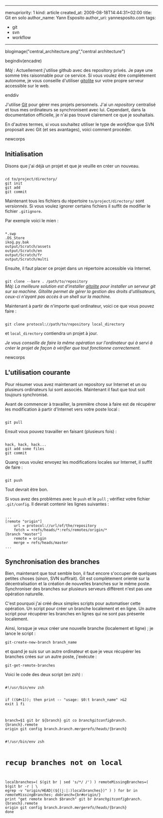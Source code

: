 ----- 
menupriority:   1
kind:           article
created_at:           2009-08-18T14:44:31+02:00
title: Git en solo
author_name: Yann Esposito
author_uri: yannesposito.com
tags:
  - git
  - svn
  - workflow

-----

blogimage("central_architecture.png","central architecture")

begindiv(encadre)

_Màj_ : Actuellement j'utilise github avec des repository privés. Je paye une somme très raisonnable pour ce service. Si vous voulez être complètement autonome, je vous conseille d'utiliser [gitolite](https://github.com/sitaramc/gitolite) sur votre propre serveur accessible sur le web.

enddiv

J'utilise [Git](http://www.git-scm.org/) pour gérer mes projets personnels.
J'ai un *repository* centralisé et tous mes ordinateurs se synchronisent avec lui.
Cependant, dans la documentation officielle, je n'ai pas trouvé clairement ce que je souhaitais.

En d'autres termes, si vous souhaitez utiliser le type de *workflow* que SVN proposait avec Git (et ses avantages), voici comment procéder.

newcorps

## Initialisation

Disons que j'ai déjà un projet et que je veuille en créer un nouveau.

<div>
<code class="zsh">
cd to/project/directory/
git init
git add
git commit
</code>
</div>

Maintenant tous les fichiers du répertoire <code>to/project/directory/</code> sont *versionnés*. Si vous voulez ignorer certains fichiers il suffit de modifier le fichier <code>.gitignore</code>.

Par exemple voici le mien : 
<div>
<code class="zsh">
*.swp
.DS_Store
ikog.py.bak
output/Scratch/assets
output/Scratch/en
output/Scratch/fr
output/Scratch/multi
</code>
</div>

Ensuite, il faut placer ce projet dans un répertoire accessible via Internet.

<div>
<code class="zsh">
git clone --bare . /path/to/repository
</code>
</div>

<div class="encadre"><em>
Màj: La meilleure solution est d'installer <a href="https://github.com/sitaramc/gitolite">gitolite</a> pour installer un serveur git sur sa machine. Gitolite permet de gérer la gestion des droits d'utilisateurs, ceux-ci n'ayant pas accès à un shell sur la machine.
</em>
</div>

Maintenant à partir de n'importe quel ordinateur, voici ce que vous pouvez faire : 

<div>
<code class="zsh">
git clone protocol://path/to/repository local_directory
</code>
</div>

et <code>local_directory</code> contiendra un projet à jour.

<div class="encadre"><em>

Je vous conseille de faire la même opération sur l'ordinateur qui à servi à créer le projet de façon à vérifier que tout fonctionne correctement.
</em>
</div>

newcorps

## L'utilisation courante

Pour résumer vous avez maintenant un repository sur Internet et un ou plusieurs ordinateurs lui sont associés. Maintenant il faut que tout soit toujours synchronisé.

Avant de commencer à travailler, la première chose à faire est de récupérer les modification à partir d'Internet vers votre poste local : 

<div>
<code class="zsh">
git pull
</code>
</div>

Ensuit vous pouvez travailler en faisant (plusieurs fois) : 

<div>
<code class="zsh">
hack, hack, hack...
git add some files
git commit
</code>
</div>

Quang vous voulez envoyez les modifications locales sur Internet, il suffit de faire :

<div>
<code class="zsh">
git push
</code>
</div>

Tout devrait être bon.

Si vous avez des problèmes avec le <code>push</code> et le <code>pull</code> ; vérifiez votre fichier <code>.git/config</code>. Il devrait contenir les lignes suivantes :

<div>
<code class="zsh">
...
[remote "origin"]
	url = protocol://url/of/the/repository
	fetch = +refs/heads/*:refs/remotes/origin/*
[branch "master"]
	remote = origin
	merge = refs/heads/master
...
</code>
</div>

## Synchronisation des branches

Bien, maintenant que tout semble bon, il faut encore s'occuper de quelques petites choses (sinon, SVN suffirait).
Git est complètement orienté sur la décentralisation et la création de nouvelles branches sur le même poste. Synchroniser des branches sur plusieurs serveurs différent n'est pas une opération naturelle.

C'est pourquoi j'ai créé deux simples scripts pour automatiser cette opération. Un script pour créer un branche localement et en ligne. Un autre script pour récupérer les branches en lignes qui ne sont pas présente localement.

Ainsi, lorsque je veux créer une nouvelle branche (localement et ligne) ; je lance le script :

<div><code class="zsh">git-create-new-branch branch_name</code></div>

et quand je suis sur un autre ordinateur et que je veux récupérer les branches crées sur un autre poste, j'exécute :

<div><code class="zsh">git-get-remote-branches</code></div>

Voici le code des deux script (en zsh) : 

<div>
<code class="zsh" file="git-create-new-branch">
#!/usr/bin/env zsh

if (($#<1)); then
    print -- "usage: $0:t branch_name" >&2
    exit 1
fi

branch=$1
git br ${branch}
git co ${branch}
git config branch.${branch}.remote origin
git config branch.${branch}.merge refs/heads/${branch}
</code>
</div>

<div>
<code class="zsh" file="git-get-remote-branches">
#!/usr/bin/env zsh

# recup branches not on local
localbranches=( $(git br | sed 's/\*/ /') )
remoteMissingBranches=( $(git br -r | \
    egrep -v "origin/HEAD|(${(j:|:)localbranches})" ) )
for br in $remoteMissingBranches; do
  branch=${br#origin/}
  print "get remote branch $branch"
  git br ${branch}
  git config branch.${branch}.remote origin
  git config branch.${branch}.merge refs/heads/${branch}
done
</code>
</div>
